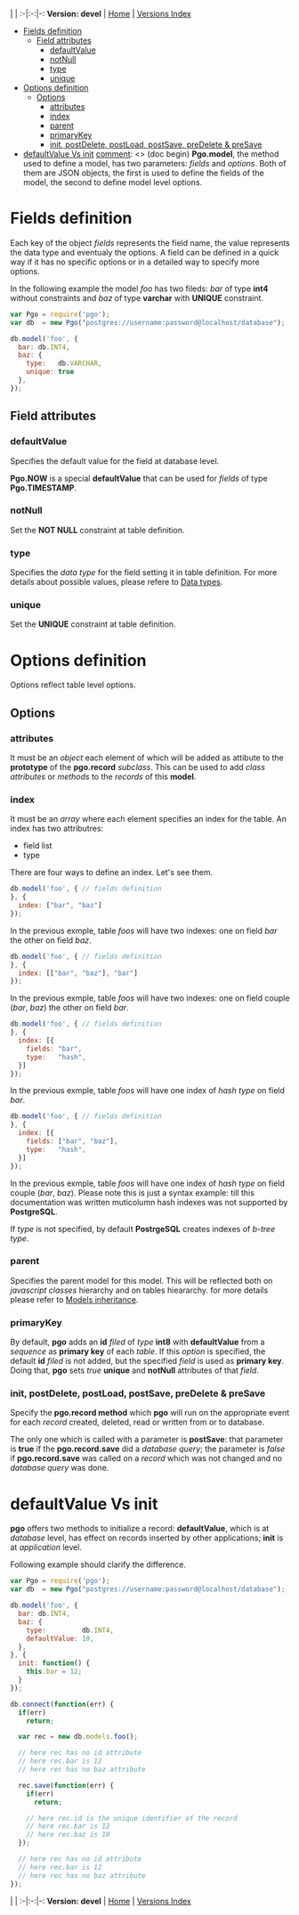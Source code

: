 
 | |
:-|:-:|-:
__Version: devel__ | [Home](Home.md) | [Versions Index](https://bitbucket.org/cicci/node-postgres-orm/src/master/doc/Index.md)

- [Fields definition](#markdown-header-fields-definition)
    - [Field attributes](#markdown-header-field-attributes)
        - [defaultValue](#markdown-header-defaultvalue)
        - [notNull](#markdown-header-notnull)
        - [type](#markdown-header-type)
        - [unique](#markdown-header-unique)
- [Options definition](#markdown-header-options-definition)
    - [Options](#markdown-header-options)
        - [attributes](#markdown-header-attributes)
        - [index](#markdown-header-index)
        - [parent](#markdown-header-parent)
        - [primaryKey](#markdown-header-primarykey)
        - [init, postDelete, postLoad, postSave, preDelete & preSave](#markdown-header-init,-postdelete,-postload,-postsave,-predelete-&-presave)
- [defaultValue Vs init](#markdown-header-defaultvalue-vs-init)
[comment]: <> (doc begin)
__Pgo.model__, the method used to define a model, has two parameters: _fields_ and _options_.
Both of them are JSON objects, the first is used to define the fields of the model, the second
to define model level options.

# Fields definition

Each key of the object _fields_ represents the field name, the value represents the data type and
eventualy the options. A field can be defined in a quick way if it has no specific options or in
a detailed way to specify more options.

In the following example the model _foo_ has two fileds: _bar_ of type __int4__ without
constraints and _baz_ of type __varchar__ with __UNIQUE__ constraint.


```javascript
var Pgo = require('pgo');
var db  = new Pgo("postgres://username:password@localhost/database");

db.model('foo', {
  bar: db.INT4,
  baz: {
    type:   db.VARCHAR,
    unique: true
  },
});
```

## Field attributes

### defaultValue

Specifies the default value for the field at database level.

__Pgo.NOW__ is a special __defaultValue__ that can be used for _fields_ of type
__Pgo.TIMESTAMP__.

### notNull

Set the __NOT NULL__ constraint at table definition.

### type

Specifies the _data type_ for the field setting it in table definition.
For more details about possible values, please refere to [Data types](DataTypes.md).

### unique

Set the __UNIQUE__ constraint at table definition.

# Options definition

Options reflect table level options.

## Options

### attributes

It must be an _object_ each element of which will be added as attibute to the __prototype__ of
the __pgo.record__ _subclass_. This can be used to add _class attributes_ or _methods_ to the
_records_ of this __model__.

### index

It must be an _array_ where each element specifies an index for the table. An index has two
attributres:

- field list
- type

There are four ways to define an index. Let's see them.

```javascript
db.model('foo', { // fields definition
}, {
  index: ["bar", "baz"]
});
```

In the previous exmple, table _foos_ will have two indexes: one on field _bar_ the other
on field _baz_.

```javascript
db.model('foo', { // fields definition
}, {
  index: [["bar", "baz"], "bar"]
});
```

In the previous exmple, table _foos_ will have two indexes: one on field couple (_bar_, _baz_)
the other on field _bar_.

```javascript
db.model('foo', { // fields definition
}, {
  index: [{
    fields: "bar",
    type:   "hash",
  }]
});
```

In the previous exmple, table _foos_ will have one index of _hash type_ on field _bar_.

```javascript
db.model('foo', { // fields definition
}, {
  index: [{
    fields: ["bar", "baz"],
    type:   "hash",
  }]
});
```

In the previous exmple, table _foos_ will have one index of _hash type_ on field couple
(_bar_, _baz_). Please note this is just a syntax example: till this documentation was
written muticolumn hash indexes was not supported by __PostgreSQL__.

If _type_ is not specified, by default __PostrgeSQL__ creates indexes of _b-tree type_.

### parent

Specifies the parent model for this model. This will be reflected both on _javascript classes_
hierarchy and on tables hieararchy. for more details please refer to
[Models inheritance](ModelsInheritance.md).

### primaryKey

By default, __pgo__ adds an __id__ _filed_ of _type_ __int8__ with __defaultValue__ from a
_sequence_ as __primary key__ of each _table_. If this _option_ is specified, the default __id__
_filed_ is not added, but the specified _field_ is used as __primary key__. Doing that, __pgo__
sets _true_ __unique__ and __notNull__ attributes of that _field_.

### init, postDelete, postLoad, postSave, preDelete & preSave
Specify the __pgo.record method__ which __pgo__ will run on the appropriate event for each
_record_ created, deleted, read or written from or to database.

The only one which is called with a parameter is __postSave__: that parameter is __true__ if the
__pgo.record.save__ did a _database query_; the parameter is _false_ if __pgo.record.save__ was
called on a _record_ which was not changed and no _database query_ was done.

# defaultValue Vs init
__pgo__ offers two methods to initialize a record: __defaultValue__, which is at _database_
level, has effect on records inserted by other applications; __init__ is at _application_ level.

Following example should clarify the difference.

```javascript
var Pgo = require('pgo');
var db  = new Pgo("postgres://username:password@localhost/database");

db.model('foo', {
  bar: db.INT4,
  baz: {
    type:         db.INT4,
    defaultValue: 10,
  },
}, {
  init: function() {
    this.bar = 12;
  }
});

db.connect(function(err) {
  if(err)
    return;

  var rec = new db.models.foo();

  // here rec has no id attribute
  // here rec.bar is 12
  // here rec has no baz attribute

  rec.save(function(err) {
    if(err)
      return;

    // here rec.id is the unique identifier of the record
    // here rec.bar is 12
    // here rec.baz is 10
  });

  // here rec has no id attribute
  // here rec.bar is 12
  // here rec has no baz attribute
});
```
[comment]: <> (doc end)

 | |
:-|:-:|-:
__Version: devel__ | [Home](Home.md) | [Versions Index](https://bitbucket.org/cicci/node-postgres-orm/src/master/doc/Index.md)
